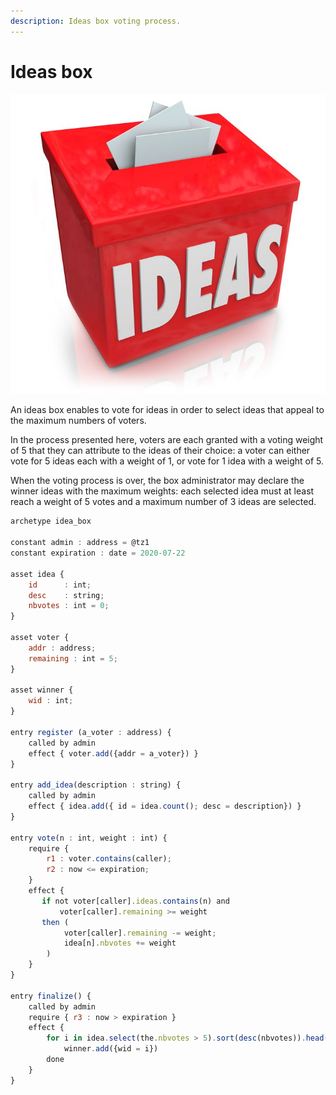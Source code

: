 ```yaml
---
description: Ideas box voting process.
---
```


# Ideas box

![](../../.gitbook/assets/19421048_s.jpg)  

An ideas box enables to vote for ideas in order to select ideas that appeal to the maximum numbers of voters.

In the process presented here, voters are each granted with a voting weight of 5 that they can attribute to the ideas of their choice: a voter can either vote for 5 ideas each with a weight of 1, or vote for 1 idea with a weight of 5. 

When the voting process is over, the box administrator may declare the winner ideas with the maximum weights: each selected idea must at least reach a weight of 5 votes and a maximum number of 3 ideas are selected.

```javascript
archetype idea_box

constant admin : address = @tz1
constant expiration : date = 2020-07-22

asset idea {
    id      : int;
    desc    : string;
    nbvotes : int = 0;
}

asset voter {
    addr : address;
    remaining : int = 5;
}

asset winner {
    wid : int;
}

entry register (a_voter : address) {
    called by admin
    effect { voter.add({addr = a_voter}) }
}

entry add_idea(description : string) {
    called by admin
    effect { idea.add({ id = idea.count(); desc = description}) }
}

entry vote(n : int, weight : int) {
    require {
        r1 : voter.contains(caller);
        r2 : now <= expiration;
    }
    effect {
       if not voter[caller].ideas.contains(n) and
           voter[caller].remaining >= weight 
       then (
            voter[caller].remaining -= weight;
            idea[n].nbvotes += weight
        )
    }
}

entry finalize() {
    called by admin
    require { r3 : now > expiration }
    effect {
        for i in idea.select(the.nbvotes > 5).sort(desc(nbvotes)).head(3) do
            winner.add({wid = i})
        done
    }
}
```

